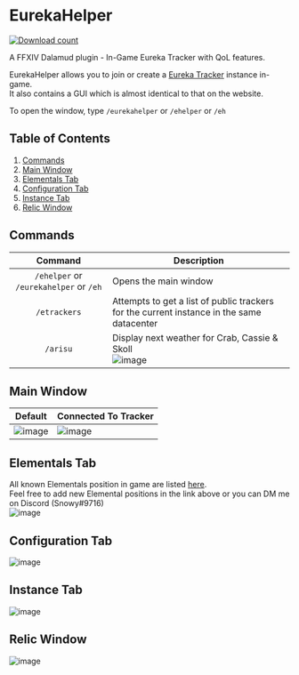 # EurekaHelper
[![Download count](https://img.shields.io/endpoint?url=https://vz32sgcoal.execute-api.us-east-1.amazonaws.com/EurekaHelper)](https://github.com/snooooowy/EurekaHelper)  
 
A FFXIV Dalamud plugin - In-Game Eureka Tracker with QoL features.  

EurekaHelper allows you to join or create a [Eureka Tracker](https://ffxiv-eureka.com/) instance in-game.  
It also contains a GUI which is almost identical to that on the website.  

To open the window, type `/eurekahelper` or `/ehelper` or `/eh`

## Table of Contents
1. [Commands](#commands)
2. [Main Window](#main-window)
3. [Elementals Tab](#elementals-tab)
4. [Configuration Tab](#configuration-tab)
5. [Instance Tab](#instance-tab)
6. [Relic Window](#relic-window)

## Commands
| Command | Description |
|:-------:|-------------|
| `/ehelper` or `/eurekahelper` or `/eh` | Opens the main window |
| `/etrackers` | Attempts to get a list of public trackers for the current instance in the same datacenter |
| `/arisu` | Display next weather for Crab, Cassie & Skoll<br />![image](https://user-images.githubusercontent.com/34697265/223168197-4dc544ae-c467-4b17-a754-b2835ff4e7e0.png) |

## Main Window
| Default | Connected To Tracker |
|:-------:|----------------------|
| ![image](https://user-images.githubusercontent.com/34697265/230734206-ed781c1a-16cb-47bb-bfa9-3312a6544a06.png) | ![image](https://user-images.githubusercontent.com/34697265/231217093-41724e98-44e1-444d-b09b-cd35a377b1ae.png) |

## Elementals Tab
All known Elementals position in game are listed [here](https://github.com/snooooowy/EurekaHelper/issues/13).  
Feel free to add new Elemental positions in the link above or you can DM me on Discord (Snowy#9716)  
![image](https://user-images.githubusercontent.com/34697265/231217758-a0bd197e-dff4-4e64-ac78-f14d22ca1960.png)

## Configuration Tab
![image](https://user-images.githubusercontent.com/34697265/232818656-3346b714-26b2-48f7-aac4-4d2319c198b9.png)

## Instance Tab
![image](https://user-images.githubusercontent.com/34697265/230734398-fc07cca2-934b-40ea-8170-6645f5942d9a.png)

## Relic Window
![image](https://user-images.githubusercontent.com/34697265/233679040-364750e5-a001-46d8-9a57-f0116c5defe4.png)



